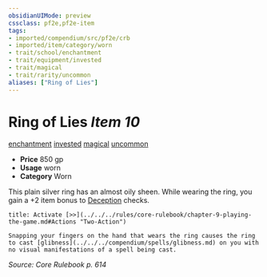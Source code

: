 ```yaml
---
obsidianUIMode: preview
cssclass: pf2e,pf2e-item
tags:
- imported/compendium/src/pf2e/crb
- imported/item/category/worn
- trait/school/enchantment
- trait/equipment/invested
- trait/magical
- trait/rarity/uncommon
aliases: ["Ring of Lies"]
---
```

# Ring of Lies *Item 10*  
[enchantment](enchantment.md)  [invested](invested.md)  [magical](magical.md)  [uncommon](uncommon.md)  

- **Price** 850 gp
- **Usage** worn
- **Category** Worn

This plain silver ring has an almost oily sheen. While wearing the ring, you gain a +2 item bonus to [Deception](../../skills.md#Deception) checks.

```ad-embed-ability
title: Activate [>>](../../../rules/core-rulebook/chapter-9-playing-the-game.md#Actions "Two-Action")

Snapping your fingers on the hand that wears the ring causes the ring to cast [glibness](../../../compendium/spells/glibness.md) on you with no visual manifestations of a spell being cast.
```

*Source: Core Rulebook p. 614*

